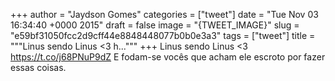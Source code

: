 
+++
author = "Jaydson Gomes"
categories = ["tweet"]
date = "Tue Nov 03 16:34:40 +0000 2015"
draft = false
image = "{TWEET_IMAGE}"
slug = "e59bf31050fcc2d9cff44e8848448077b0b0e3a3"
tags = ["tweet"]
title = """Linus sendo Linus &lt;3 h..."""
+++
Linus sendo Linus &lt;3 https://t.co/j68PNuP9dZ E fodam-se vocês que acham ele escroto por fazer essas coisas.
